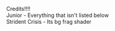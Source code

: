 Credits!!!!   
Junior - Everything that isn't listed below   
Strident Crisis - Its bg frag shader    
